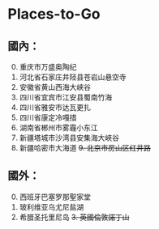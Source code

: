 # Places-to-Go
## 國內：
0. 重庆市万盛奥陶纪
1. 河北省石家庄井陉县苍岩山悬空寺
2. 安徽省黄山西海大峡谷
3. 四川省宜宾市江安县蜀南竹海
4. 四川省雅安市达瓦更扎
5. 四川省康定冷嘎措
6. 湖南省郴州市雾霾小东江
7. 新疆塔城市沙湾县安集海大峽谷
8. 新疆哈密市大海道
~~9. 北京市房山区红井路~~

## 國外：
0. 西班牙巴塞罗那聖家堂
1. 玻利维亚乌尤尼盐湖
2. 希腊圣托里尼岛
~~3. 英國倫敦諾丁山~~
